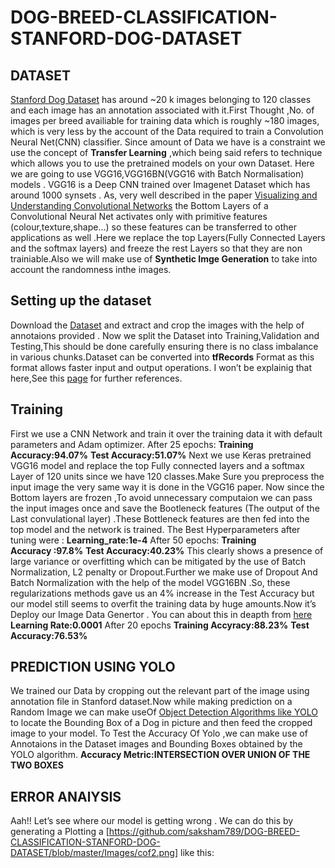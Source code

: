 # DOG-BREED-CLASSIFICATION- STANFORD-DOG-DATASET
## DATASET
[Stanford Dog Dataset](http://vision.stanford.edu/aditya86/ImageNetDogs/) has around ~20 k images belonging to 120 classes and each image has an annotation associated with it.First Thought ,No. of images per breed availiable for training data which is roughly ~180 images, which is very less by the account of the Data required to train a Convolution Neural Net(CNN) classifier.
Since amount of Data we have is a constraint we use the concept of **Transfer Learning** ,which being said refers to technique which allows you to use the pretrained models on your own Dataset. Here we are going to use VGG16,VGG16BN(VGG16 with Batch Normalisation) models . VGG16 is a Deep CNN trained over Imagenet Dataset which has around 1000 synsets .
As, very well described in the paper [Visualizing and Understanding Convolutional Networks](https://arxiv.org/abs/1311.2901) the Bottom Layers of a Convolutional Neural Net activates only with primitive features (colour,texture,shape…) so these features can be transferred to other applications as well .Here we replace the top Layers(Fully Connected Layers and the softmax layers) and freeze the rest Layers so that they are non trainiable.Also we will make use of **Synthetic Imge Generation**  to take into account the randomness inthe images.
## Setting up the dataset
Download the [Dataset](http://vision.stanford.edu/aditya86/ImageNetDogs/) and extract and crop the images with the help of annotaions provided . Now we split the Dataset into Training,Validation and Testing,This should be done carefully ensuring there is no class imbalance in various chunks.Dataset can be converted into **tfRecords** Format as this format allows faster input and output operations. I won’t be explainig that here,See this [page](https://www.tensorflow.org/programmers_guide/datasets) for further references.
## Training
First we use a CNN Network and train it over the training data it with default parameters and Adam optimizer.
After 25 epochs:
**Training Accuracy:94.07%**
**Test Accuracy:51.07%**
Next we use Keras pretrained VGG16 model and replace the top Fully connected layers and a softmax Layer of 120 units since we have 120 classes.Make Sure you preprocess the input image the very same way it is done in the VGG16 paper. Now since the Bottom layers are frozen ,To avoid unnecessary computaion we can pass the input images once and save the Bootleneck features (The output of the Last convulational layer) .These Bottleneck features are then fed into the top model and the network is trained.
The Best Hyperparameters after tuning were :
**Learning_rate:1e-4**
After 50 epochs:
**Training Accuracy :97.8%**
**Test Accuracy:40.23%**
This clearly shows a presence of large variance or overfitting which can be mitigated by the use of Batch Normalization, L2 penalty or Dropout.Further we make use of Dropout And Batch Normalization with the help of the model VGG16BN .So, these regularizations methods gave us an 4% increase in the Test Accuracy but our model still seems to overfit the training data by huge amounts.Now it’s Deploy our Image Data Genertor . You can about this in deapth from [here](https://blog.keras.io/building-powerful-image-classification-models-using-very-little-data.html)
**Learning Rate:0.0001**
After 20 epochs
**Training Accyracy:88.23%**
**Test Accuracy:76.53%**
## PREDICTION USING YOLO
We trained our Data by cropping out the relevant part of the image using annotation file in Stanford dataset.Now while making prediction on a Random Image we can make useOf [Object Detection Algorithms like YOLO](https://pjreddie.com/darknet/yolo/) to locate the Bounding Box of a Dog in picture and then feed the cropped image to your model.
To Test the Accuracy Of Yolo ,we can make use of Annotaions in the Dataset images and Bounding Boxes  obtained by the YOLO algorithm.
**Accuracy Metric:INTERSECTION OVER UNION OF THE TWO BOXES**
## ERROR ANAlYSIS
Aah!! Let’s see where our model is getting wrong . We can do this by generating a Plotting a [https://github.com/saksham789/DOG-BREED-CLASSIFICATION-STANFORD-DOG-DATASET/blob/master/Images/cof2.png] like this:

